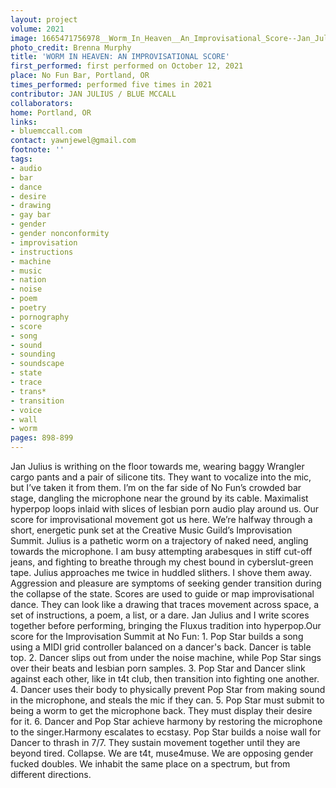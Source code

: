 ```yaml
---
layout: project
volume: 2021
image: 1665471756978__Worm_In_Heaven__An_Improvisational_Score--Jan_Julius__Blue_McCall.png
photo_credit: Brenna Murphy
title: 'WORM IN HEAVEN: AN IMPROVISATIONAL SCORE'
first_performed: first performed on October 12, 2021
place: No Fun Bar, Portland, OR
times_performed: performed five times in 2021
contributor: JAN JULIUS / BLUE MCCALL
collaborators:
home: Portland, OR
links:
- bluemccall.com
contact: yawnjewel@gmail.com
footnote: ''
tags:
- audio
- bar
- dance
- desire
- drawing
- gay bar
- gender
- gender nonconformity
- improvisation
- instructions
- machine
- music
- nation
- noise
- poem
- poetry
- pornography
- score
- song
- sound
- sounding
- soundscape
- state
- trace
- trans*
- transition
- voice
- wall
- worm
pages: 898-899
---
```


Jan Julius is writhing on the floor towards me, wearing baggy Wrangler cargo pants and a pair of silicone tits. They want to vocalize into the mic, but I’ve taken it from them. I’m on the far side of No Fun’s crowded bar stage, dangling the microphone near the ground by its cable. Maximalist hyperpop loops inlaid with slices of lesbian porn audio play around us. Our score for improvisational movement got us here. We’re halfway through a short, energetic punk set at the Creative Music Guild’s Improvisation Summit. Julius is a pathetic worm on a trajectory of naked need, angling towards the microphone. I am busy attempting arabesques in stiff cut-off jeans, and fighting to breathe through my chest bound in cyberslut-green tape. Julius approaches me twice in huddled slithers. I shove them away. Aggression and pleasure are symptoms of seeking gender transition during the collapse of the state. Scores are used to guide or map improvisational dance. They can look like a drawing that traces movement across space, a set of instructions, a poem, a list, or a dare. Jan Julius and I write scores together before performing, bringing the Fluxus tradition into hyperpop.Our score for the Improvisation Summit at No Fun: 1. Pop Star builds a song using a MIDI grid controller balanced on a dancer's back. Dancer is table top. 2. Dancer slips out from under the noise machine, while Pop Star sings over their beats and lesbian porn samples. 3. Pop Star and Dancer slink against each other, like in t4t club, then transition into fighting one another. 4. Dancer uses their body to physically prevent Pop Star from making sound in the microphone, and steals the mic if they can. 5. Pop Star must submit to being a worm to get the microphone back. They must display their desire for it. 6. Dancer and Pop Star achieve harmony by restoring the microphone to the singer.Harmony escalates to ecstasy. Pop Star builds a noise wall for Dancer to thrash in 7/7. They sustain movement together until they are beyond tired. Collapse. We are t4t, muse4muse. We are opposing gender fucked doubles. We inhabit the same place on a spectrum, but from different directions.